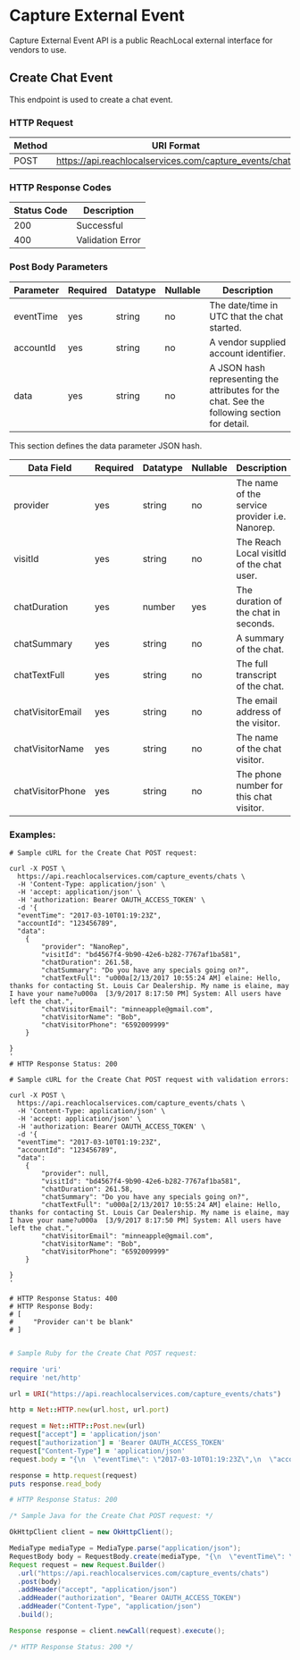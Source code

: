 # Capture External Event

Capture External Event API is a public ReachLocal external interface for vendors to use.

## Create Chat Event

This endpoint is used to create a chat event.

### HTTP Request

| Method | URI Format |
|---|---|
| POST | https://api.reachlocalservices.com/capture_events/chats |

### HTTP Response Codes
| Status Code | Description
|---|---|
| 200 | Successful
| 400 | Validation Error 

### Post Body Parameters

Parameter | Required | Datatype | Nullable | Description
--------- | -------- | -------- | -------- | -----------
eventTime | yes  | string | no | The date/time in UTC that the chat started.
accountId | yes  | string | no | A vendor supplied account identifier.
data | yes | string | no | A JSON hash representing the attributes for the chat. See the following section for detail.

This section defines the data parameter JSON hash.

Data Field | Required | Datatype | Nullable | Description
--------- | -------- | -------- | -------- | -----------
provider | yes | string | no | The name of the service provider i.e. Nanorep.
visitId | yes | string | no | The Reach Local visitId of the chat user.
chatDuration | yes | number | yes | The duration of the chat in seconds.
chatSummary | yes | string | no | A summary of the chat.
chatTextFull | yes | string | no | The full transcript of the chat.
chatVisitorEmail |yes | string | no | The email address of the visitor.
chatVisitorName | yes | string | no | The name of the chat visitor.
chatVisitorPhone | yes | string | no | The phone number for this chat visitor.

### Examples:



``` shell
# Sample cURL for the Create Chat POST request:

curl -X POST \
  https://api.reachlocalservices.com/capture_events/chats \
  -H 'Content-Type: application/json' \
  -H 'accept: application/json' \
  -H 'authorization: Bearer OAUTH_ACCESS_TOKEN' \
  -d '{
  "eventTime": "2017-03-10T01:19:23Z",
  "accountId": "123456789",
  "data":  
    {
        "provider": "NanoRep",
        "visitId": "bd4567f4-9b90-42e6-b282-7767af1ba581",          
        "chatDuration": 261.58,
        "chatSummary": "Do you have any specials going on?",
        "chatTextFull": "u000a[2/13/2017 10:55:24 AM] elaine: Hello, thanks for contacting St. Louis Car Dealership. My name is elaine, may I have your name?u000a  [3/9/2017 8:17:50 PM] System: All users have left the chat.",
        "chatVisitorEmail": "minneapple@gmail.com",
        "chatVisitorName": "Bob",
        "chatVisitorPhone": "6592009999"
    }
       
}
'
# HTTP Response Status: 200

# Sample cURL for the Create Chat POST request with validation errors:

curl -X POST \
  https://api.reachlocalservices.com/capture_events/chats \
  -H 'Content-Type: application/json' \
  -H 'accept: application/json' \
  -H 'authorization: Bearer OAUTH_ACCESS_TOKEN' \
  -d '{
  "eventTime": "2017-03-10T01:19:23Z",
  "accountId": "123456789",
  "data":  
    {
        "provider": null,
        "visitId": "bd4567f4-9b90-42e6-b282-7767af1ba581",          
        "chatDuration": 261.58,
        "chatSummary": "Do you have any specials going on?",
        "chatTextFull": "u000a[2/13/2017 10:55:24 AM] elaine: Hello, thanks for contacting St. Louis Car Dealership. My name is elaine, may I have your name?u000a  [3/9/2017 8:17:50 PM] System: All users have left the chat.",
        "chatVisitorEmail": "minneapple@gmail.com",
        "chatVisitorName": "Bob",
        "chatVisitorPhone": "6592009999"
    }
       
}
'

# HTTP Response Status: 400
# HTTP Response Body:
# [
#     "Provider can't be blank"
# ]


```

``` ruby
# Sample Ruby for the Create Chat POST request:

require 'uri'
require 'net/http'

url = URI("https://api.reachlocalservices.com/capture_events/chats")

http = Net::HTTP.new(url.host, url.port)

request = Net::HTTP::Post.new(url)
request["accept"] = 'application/json'
request["authorization"] = 'Bearer OAUTH_ACCESS_TOKEN'
request["Content-Type"] = 'application/json'
request.body = "{\n  \"eventTime\": \"2017-03-10T01:19:23Z\",\n  \"accountId\": \"123456789\",\n  \"data\":  \n    {\n        \"provider\": \"NanoRep\",\n        \"visitId\": \"bd4567f4-9b90-42e6-b282-7767af1ba581\",          \n        \"chatDuration\": 261.58,\n        \"chatSummary\": \"Do you have any specials going on?\",\n        \"chatTextFull\": \"u000a[2/13/2017 10:55:24 AM] elaine: Hello, thanks for contacting St. Louis Car Dealership. My name is elaine, may I have your name?u000a  [3/9/2017 8:17:50 PM] System: All users have left the chat.\",\n        \"chatVisitorEmail\": \"minneapple@gmail.com\",\n        \"chatVisitorName\": \"Bob\",\n        \"chatVisitorPhone\": \"6592009999\"\n    }\n       \n}\n"

response = http.request(request)
puts response.read_body

# HTTP Response Status: 200

```

``` java
/* Sample Java for the Create Chat POST request: */

OkHttpClient client = new OkHttpClient();

MediaType mediaType = MediaType.parse("application/json");
RequestBody body = RequestBody.create(mediaType, "{\n  \"eventTime\": \"2017-03-10T01:19:23Z\",\n  \"accountId\": \"1213456789\",\n  \"data\":  \n    {\n        \"provider\": \"NanoRep\",\n        \"visitId\": \"bd4567f4-9b90-42e6-b282-7767af1ba581\",          \n        \"chatDuration\": 261.58,\n        \"chatSummary\": \"Do you have any specials going on?\",\n        \"chatTextFull\": \"u000a[2/13/2017 10:55:24 AM] elaine: Hello, thanks for contacting St. Louis Car Dealership. My name is elaine, may I have your name?u000a  [3/9/2017 8:17:50 PM] System: All users have left the chat.\",\n        \"chatVisitorEmail\": \"minneapple@gmail.com\",\n        \"chatVisitorName\": \"Bob\",\n        \"chatVisitorPhone\": \"6592009999\"\n    }\n       \n}\n");
Request request = new Request.Builder()
  .url("https://api.reachlocalservices.com/capture_events/chats")
  .post(body)
  .addHeader("accept", "application/json")
  .addHeader("authorization", "Bearer OAUTH_ACCESS_TOKEN")
  .addHeader("Content-Type", "application/json")
  .build();

Response response = client.newCall(request).execute();

/* HTTP Response Status: 200 */
```
